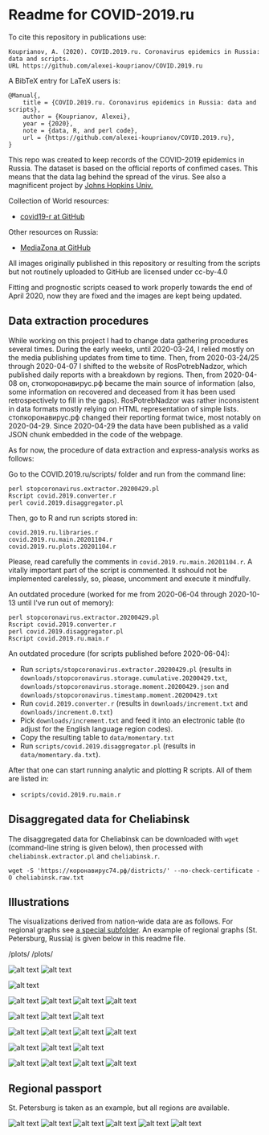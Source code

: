 # Readme for COVID-2019.ru

To cite this repository in publications use:

    Kouprianov, A. (2020). COVID.2019.ru. Coronavirus epidemics in Russia: data and scripts. 
    URL https://github.com/alexei-kouprianov/COVID.2019.ru

A BibTeX entry for LaTeX users is:

    @Manual{,
        title = {COVID.2019.ru. Coronavirus epidemics in Russia: data and scripts},
        author = {Kouprianov, Alexei},
        year = {2020},
        note = {data, R, and perl code},
        url = {https://github.com/alexei-kouprianov/COVID.2019.ru},
    }


This repo was created to keep records of the COVID-2019 epidemics in Russia. The dataset is based on the official reports of confimed cases. This means that the data lag behind the spread of the virus. See also a magnificent project by [Johns Hopkins Univ.](https://github.com/CSSEGISandData/COVID-19)

Collection of World resources:

* [covid19-r at GitHub](https://github.com/mine-cetinkaya-rundel/covid19-r)

Other resources on Russia:

* [MediaZona at GitHub](https://github.com/mediazona/data-corona-Russia)

All images originally published in this repository or resulting from the scripts but not routinely uploaded to GitHub are licensed under cc-by-4.0

Fitting and prognostic scripts ceased to work properly towards the end of April 2020, now they are fixed and the images are kept being updated.

## Data extraction procedures

While working on this project I had to change data gathering procedures several times. During the early weeks, until 2020-03-24, I relied mostly on the media publishing updates from time to time. Then, from 2020-03-24/25 through 2020-04-07 I shifted to the website of RosPotrebNadzor, which published daily reports with a breakdown by regions. Then, from 2020-04-08 on, стопкоронавирус.рф became the main source of information (also, some information on recovered and deceased from it has been used retrospectively to fill in the gaps). RosPotrebNadzor was rather inconsistent in data formats mostly relying on HTML representation of simple lists. стопкоронавирус.рф changed their reporting format twice, most notably on 2020-04-29. Since 2020-04-29 the data have been published as a valid JSON chunk embedded in the code of the webpage.

As for now, the procedure of data extraction and express-analysis works as follows:

Go to the COVID.2019.ru/scripts/ folder and run from the command line:

    perl stopcoronavirus.extractor.20200429.pl
    Rscript covid.2019.converter.r 
    perl covid.2019.disaggregator.pl

Then, go to R and run scripts stored in:

    covid.2019.ru.libraries.r
    covid.2019.ru.main.20201104.r
    covid.2019.ru.plots.20201104.r

Please, read carefully the comments in `covid.2019.ru.main.20201104.r`. A vitally important part of the script is commented. It sshould not be implemented carelessly, so, please, uncomment and execute it mindfully.

An outdated procedure (worked for me from 2020-06-04 through 2020-10-13 until I've run out of memory):

    perl stopcoronavirus.extractor.20200429.pl
    Rscript covid.2019.converter.r 
    perl covid.2019.disaggregator.pl
    Rscript covid.2019.ru.main.r 

An outdated procedure (for scripts published before 2020-06-04):

* Run `scripts/stopcoronavirus.extractor.20200429.pl` (results in `downloads/stopcoronavirus.storage.cumulative.20200429.txt`, `downloads/stopcoronavirus.storage.moment.20200429.json` and `downloads/stopcoronavirus.timestamp.moment.20200429.txt`
* Run `covid.2019.converter.r` (results in `downloads/increment.txt` and `downloads/increment.0.txt`)
* Pick `downloads/increment.txt` and feed it into an electronic table (to adjust for the English language region codes).
* Copy the resulting table to `data/momentary.txt`
* Run `scripts/covid.2019.disaggregator.pl` (results in `data/momentary.da.txt`).

After that one can start running analytic and plotting R scripts. All of them are listed in:

* `scripts/covid.2019.ru.main.r`

## Disaggregated data for Cheliabinsk

The disaggregated data for Cheliabinsk can be downloaded with `wget` (command-line string is given below), then processed with `cheliabinsk.extractor.pl` and `cheliabinsk.r`.

    wget -S 'https://коронавирус74.рф/districts/' --no-check-certificate -O cheliabinsk.raw.txt

## Illustrations

The visualizations derived from nation-wide data are as follows. For regional graphs see [a special subfolder](https://github.com/alexei-kouprianov/COVID.2019.ru/tree/master/plots/regions "Regional graphs"). An example of regional graphs (St. Petersburg, Russia) is given below in this readme file.

/plots/
/plots/

<!--![alt text](plots/COVID.2019.cumulated.png "Cumulated curve of COVID-2019 cases for Russia")-->
<!--![alt text](plots/COVID.2019.cumulated.log10.png "Cumulated curve of COVID-2019 cases for Russia, y-logarithmic")-->
![alt text](plots/01.COVID.2019.cumulated.TARD.png "Cumulated curve of COVID-2019 cases for Russia decomposed")
![alt text](plots/02.COVID.2019.cumulated.TARD.log10.png "Cumulated curve of COVID-2019 cases for Russia decomposed, y-logarithmic")

![alt text](plots/03.COVID.2019.mortality.dyn.png "Calculated mortality dynamics")

![alt text](plots/04.COVID.2019.cumulated.by_regions.png "Cumulated curve of COVID-2019 cases for Russia, by regions")
![alt text](plots/05.COVID.2019.cumulated.log.10.by_regions.png "Cumulated curve of COVID-2019 cases for Russia, y-logarithmic, by regions")
![alt text](plots/07.COVID.2019.growth_ratio.png "Growth ratios of COVID-2019 cases for Russia decomposed")
![alt text](plots/06.COVID.2019.cumulated.log10.1M.png "Cumulated curve of COVID-2019 cases for Russia, y-logarithmic, by regions for regions with capital city population over 1000K")

![alt text](plots/15.COVID.2019.barplot.regions.png "COVID-2019 total cases for Russia by regions")
![alt text](plots/16.COVID.2019.barplot.regions.log.10.png "COVID-2019 total cases for Russia by regions")
![alt text](plots/17.COVID.2019.barplot.regions.per_100K.png "COVID-2019 total cases per 100K inhabitants for Russia by regions")

![alt text](plots/08.COVID.2019.hist.rdi.png "COVID-2019 Rt 7 days rolling averages for regions of Russia")
![alt text](plots/09.COVID.2019.hist.dt.png "COVID-2019 cases doubling time based on Rt 7 days rolling averages for regions of Russia")
![alt text](plots/10.COVID.2019.map.regions.png "COVID-2019 total cases for Russia, map")
![alt text](plots/11.COVID.2019.map.regions.per_100K.png "COVID-2019 total cases per 100K inhabitants for Russia, map")

![alt text](plots/12.COVID.2019.map.density.regions.png "COVID-2019 total cases for Russia, density map")
![alt text](plots/13.COVID.2019.map.density.regions.per_100K.png "COVID-2019 total cases per 100K inhabitants for Russia, density map")
![alt text](plots/14.COVID.2019.map.density.regions.rdi7dt.png "COVID-2019 cases doubling time based on Rt 7 days rolling averages for regions of Russia, density map")

<!--![alt text](plots/COVID.2019.fitting.expGrowth_vs_LL.3.png "Fitting the data with exponent and log-logistic")
![alt text](plots/COVID.2019.fitting.expGrowth_vs_LL.3.log10.png "Fitting the data with exponent and log-logistic, y-logarithmic")-->
![alt text](plots/31.COVID.2019.fitting.rmc.partial.01.log10.png "Fitting / extrapolating the data with exponent and log-logistic, y-logarithmic (entire Russia)")
![alt text](plots/32.COVID.2019.fitting.rmc.partial.02.RUS.Prov.log10.png "Fitting / extrapolating the data with exponent and log-logistic, y-logarithmic (Russia without Moscow and St. Petersburg)")
![alt text](plots/33.COVID.2019.fitting.rmc.partial.03.Mos.log10.png "Fitting / extrapolating the data with exponent and log-logistic, y-logarithmic (Moscow)")
![alt text](plots/34.COVID.2019.fitting.rmc.partial.04.SPb.log10.png "Fitting / extrapolating the data with exponent and log-logistic, y-logarithmic (St. Petersburg)")

## Regional passport

St. Petersburg is taken as an example, but all regions are available.

![alt text](plots/regions/linear/COVID.2019.cumulated.linear.St._Petersburg.png "Cumulated curve of COVID-2019 cases for St. Perersburg, y-linear")
![alt text](plots/regions/COVID.2019.cumulated.log10.St._Petersburg.png "Cumulated curve of COVID-2019 cases for St. Perersburg, y-logarithmic")
![alt text](plots/regions/increments/i/COVID.2019.momentary.St._Petersburg.i.png "Daily increments for detected COVID-2019 cases for St. Perersburg, y-linear")
![alt text](plots/regions/increments/d/COVID.2019.momentary.St._Petersburg.d.png "Daily increments for COVID-2019 deaths for St. Perersburg, y-linear")
![alt text](plots/regions/race/COVID.2019.race.log10.St._Petersburg.png "Cumulated curves of COVID-2019 cases for St. Perersburg, y-logarithmic, since the day the city crossed 50 cases threshold")
![alt text](plots/regions/rdi/COVID.2019.rdi.log10.St._Petersburg.png "Relative daily increments for COVID-2019 confirmed cases for St. Perersburg")
